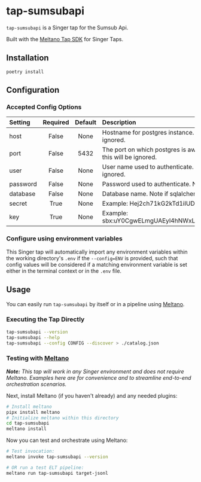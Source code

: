 # tap-sumsubapi

`tap-sumsubapi` is a Singer tap for the Sumsub Api.

Built with the [Meltano Tap SDK](https://sdk.meltano.com) for Singer Taps.

## Installation

```
poetry install
```

## Configuration

### Accepted Config Options

<!--
poetry run tap-sumsubapi --about --format=markdown
-->

| Setting | Required | Default | Description |
|:--------|:--------:|:-------:|:------------|
| host | False    | None    | Hostname for postgres instance. Note if sqlalchemy_url is set this will be ignored. |
| port | False    |    5432 | The port on which postgres is awaiting connection. Note if sqlalchemy_url is set this will be ignored. |
| user | False    | None    | User name used to authenticate. Note if sqlalchemy_url is set this will be ignored. |
| password | False    | None    | Password used to authenticate. Note if sqlalchemy_url is set this will be ignored. |
| database | False    | None    | Database name. Note if sqlalchemy_url is set this will be ignored. |
| secret | True     | None    | Example: Hej2ch71kG2kTd1iIUDZFNsO5C1lh5Gq |
| key | True     | None    | Example: sbx:uY0CgwELmgUAEyl4hNWxLngb.0WSeQeiYny4WEqmAALEAiK2qTC96fBad |

### Configure using environment variables

This Singer tap will automatically import any environment variables within the working directory's
`.env` if the `--config=ENV` is provided, such that config values will be considered if a matching
environment variable is set either in the terminal context or in the `.env` file.

## Usage

You can easily run `tap-sumsubapi` by itself or in a pipeline using [Meltano](https://meltano.com/).

### Executing the Tap Directly

```bash
tap-sumsubapi --version
tap-sumsubapi --help
tap-sumsubapi --config CONFIG --discover > ./catalog.json
```

### Testing with [Meltano](https://www.meltano.com)

_**Note:** This tap will work in any Singer environment and does not require Meltano.
Examples here are for convenience and to streamline end-to-end orchestration scenarios._

Next, install Meltano (if you haven't already) and any needed plugins:

```bash
# Install meltano
pipx install meltano
# Initialize meltano within this directory
cd tap-sumsubapi
meltano install
```

Now you can test and orchestrate using Meltano:

```bash
# Test invocation:
meltano invoke tap-sumsubapi --version

# OR run a test ELT pipeline:
meltano run tap-sumsubapi target-jsonl
```
